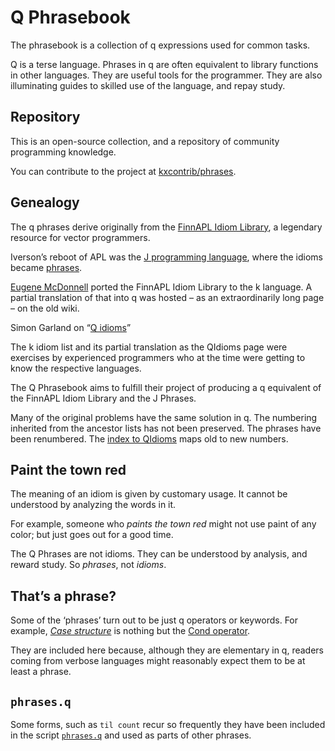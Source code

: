 # Q Phrasebook



The phrasebook is a collection of q expressions used for common tasks. 

Q is a terse language. 
Phrases in q are often equivalent to library functions in other languages. 
They are useful tools for the programmer.
They are also illuminating guides to skilled use of the language, and repay study.


## Repository

This is an open-source collection, and a repository of community programming knowledge. 

You can contribute to the project at
<i class="fab fa-github"></i>
[kxcontrib/phrases](htpps://github.com/kxcontrib/phrases/).


## Genealogy

The q phrases derive originally from the [FinnAPL Idiom Library](https://aplwiki.com/FinnAplIdiomLibrary), a legendary resource for vector programmers. 

Iverson’s reboot of APL was the [J programming language](https://jsoftware.com/), where the idioms became [phrases](https://code.jsoftware.com/wiki/Phrases).

[Eugene McDonnell](https://en.wikipedia.org/wiki/Eugene_McDonnell) 
ported the FinnAPL Idiom Library to the k language. A partial translation of that into q was hosted – as an extraordinarily long page – on the old wiki.

<i class="far fa-hand-point-right"></i>
Simon Garland on  “[Q idioms](https://kx.com/blog/q-idioms/)” 

The k idiom list and its partial translation as the QIdioms page were exercises by experienced programmers who at the time were getting to know the respective languages. 

The Q Phrasebook aims to fulfill their project of producing a q equivalent of the FinnAPL Idiom Library and the J Phrases. 

Many of the original problems have the same solution in q. 
The numbering inherited from the ancestor lists has not been preserved. 
The phrases have been renumbered. 
The [index to QIdioms](index2.md) maps old to new numbers. 


## Paint the town red

The meaning of an idiom is given by customary usage. It cannot be understood by analyzing the words in it. 

For example, someone who _paints the town red_ might not use paint of any color; but just goes out for a good time.  

The Q Phrases are not idioms. They can be understood by analysis, and reward study. So _phrases_, not _idioms_.


## That’s a phrase?

Some of the ‘phrases’ turn out to be just q operators or keywords. 
For example, [_Case structure_](exec.md#case-structure) is nothing but the [Cond operator](https://code.kx.com/v2/ref/cond "Reference"). 

They are included here because, although they are elementary in q, readers coming from verbose languages might reasonably expect them to be at least a phrase. 


## <i class="fas fa-download"></i> `phrases.q`

Some forms, such as `til count` recur so frequently they have been included in the script [`phrases.q`](phrases.md) and used as parts of other phrases. 